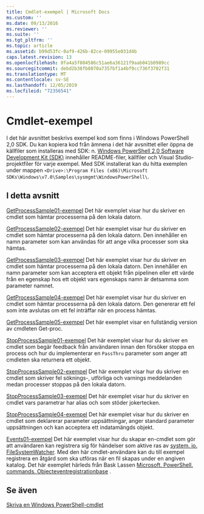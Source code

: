 ```yaml
---
title: Cmdlet-exempel | Microsoft Docs
ms.custom: ''
ms.date: 09/13/2016
ms.reviewer: ''
ms.suite: ''
ms.tgt_pltfrm: ''
ms.topic: article
ms.assetid: b99d53fc-0af9-426b-82ce-09955e031d4b
caps.latest.revision: 13
ms.openlocfilehash: 0fa4a5f804586c51ae6a36121f9aab041b0989cc
ms.sourcegitcommit: debd2b38fb8070a7357bf1a4bf9cc736f3702f31
ms.translationtype: MT
ms.contentlocale: sv-SE
ms.lasthandoff: 12/05/2019
ms.locfileid: "72356541"
---
```

# <a name="cmdlet-samples"></a>Cmdlet-exempel

I det här avsnittet beskrivs exempel kod som finns i Windows PowerShell 2,0 SDK. Du kan kopiera kod från ämnena i det här avsnittet eller öppna de källfiler som installeras med SDK: n. [Windows PowerShell 2,0 Software Development Kit (SDK)](https://www.microsoft.com/en-us/download/details.aspx?id=2560) innehåller README-filer, källfiler och Visual Studio-projektfiler för varje exempel. Med SDK installerat kan du hitta exemplen under mappen `<Drive>:\Program Files (x86)\Microsoft SDKs\Windows\v7.0\Samples\sysmgmt\WindowsPowerShell\`.

## <a name="in-this-section"></a>I detta avsnitt

[GetProcessSample01-exempel](./getprocesssample01-sample.md) Det här exemplet visar hur du skriver en cmdlet som hämtar processerna på den lokala datorn.

[GetProcessSample02-exempel](./getprocesssample02-sample.md) Det här exemplet visar hur du skriver en cmdlet som hämtar processerna på den lokala datorn. Den innehåller en namn parameter som kan användas för att ange vilka processer som ska hämtas.

[GetProcessSample03-exempel](./getprocesssample03-sample.md) Det här exemplet visar hur du skriver en cmdlet som hämtar processerna på den lokala datorn. Den innehåller en namn parameter som kan acceptera ett objekt från pipelinen eller ett värde från en egenskap hos ett objekt vars egenskaps namn är detsamma som parameter namnet.

[GetProcessSample04-exempel](./getprocesssample04-sample.md) Det här exemplet visar hur du skriver en cmdlet som hämtar processerna på den lokala datorn. Den genererar ett fel som inte avslutas om ett fel inträffar när en process hämtas.

[GetProcessSample05-exempel](./getprocesssample05-sample.md) Det här exemplet visar en fullständig version av cmdleten Get-proc.

[StopProcessSample01-exempel](./stopprocesssample01-sample.md) Det här exemplet visar hur du skriver en cmdlet som begär feedback från användaren innan den försöker stoppa en process och hur du implementerar en `PassThru` parameter som anger att cmdleten ska returnera ett objekt.

[StopProcessSample02-exempel](./stopprocesssample02-sample.md) Det här exemplet visar hur du skriver en cmdlet som skriver fel söknings-, utförliga och varnings meddelanden medan processer stoppas på den lokala datorn.

[StopProcessSample03-exempel](./stopprocesssample03-sample.md) Det här exemplet visar hur du skriver en cmdlet vars parametrar har alias och som stöder jokertecken.

[StopProcessSample04-exempel](./stopprocesssample04-sample.md) Det här exemplet visar hur du skriver en cmdlet som deklarerar parameter uppsättningar, anger standard parameter uppsättningen och kan acceptera ett indatamängds objekt.

[Events01-exempel](./events01-sample.md) Det här exemplet visar hur du skapar en-cmdlet som gör att användaren kan registrera sig för händelser som aktive ras av [system. io. FileSystemWatcher](/dotnet/api/System.IO.FileSystemWatcher). Med den här cmdlet-användare kan du till exempel registrera en åtgärd som ska utföras när en fil skapas under en angiven katalog. Det här exemplet härleds från Bask Lassen [Microsoft. PowerShell. commands. Objecteventregistrationbase](/dotnet/api/Microsoft.PowerShell.Commands.ObjectEventRegistrationBase) .

## <a name="see-also"></a>Se även

[Skriva en Windows PowerShell-cmdlet](./writing-a-windows-powershell-cmdlet.md)
